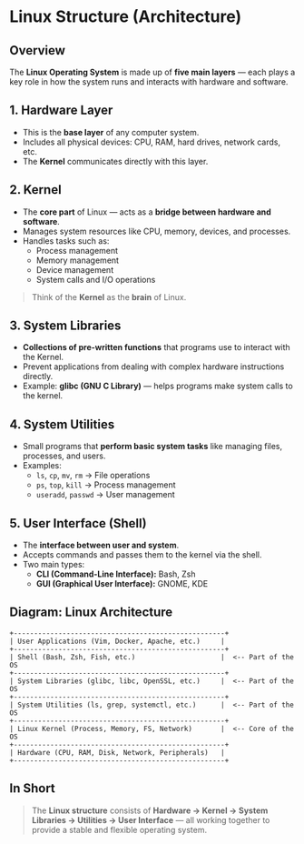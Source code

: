# Linux Structure (Architecture)

## Overview

The **Linux Operating System** is made up of **five main layers** — each plays a key role in how the system runs and interacts with hardware and software.

## 1. Hardware Layer

- This is the **base layer** of any computer system.  
- Includes all physical devices: CPU, RAM, hard drives, network cards, etc.  
- The **Kernel** communicates directly with this layer.

## 2. Kernel

- The **core part** of Linux — acts as a **bridge between hardware and software**.  
- Manages system resources like CPU, memory, devices, and processes.  
- Handles tasks such as:
  - Process management  
  - Memory management  
  - Device management  
  - System calls and I/O operations  

> Think of the **Kernel** as the **brain** of Linux.

## 3. System Libraries

- **Collections of pre-written functions** that programs use to interact with the Kernel.  
- Prevent applications from dealing with complex hardware instructions directly.  
- Example: **glibc (GNU C Library)** — helps programs make system calls to the kernel.

## 4. System Utilities
- Small programs that **perform basic system tasks** like managing files, processes, and users.  
- Examples:
  - `ls`, `cp`, `mv`, `rm` → File operations  
  - `ps`, `top`, `kill` → Process management  
  - `useradd`, `passwd` → User management

## 5. User Interface (Shell)

- The **interface between user and system**.  
- Accepts commands and passes them to the kernel via the shell.  
- Two main types:
  - **CLI (Command-Line Interface):** Bash, Zsh  
  - **GUI (Graphical User Interface):** GNOME, KDE

## Diagram: Linux Architecture

```plaintext
+----------------------------------------------------+
| User Applications (Vim, Docker, Apache, etc.)     |
+----------------------------------------------------+
| Shell (Bash, Zsh, Fish, etc.)                     |  <-- Part of the OS
+----------------------------------------------------+
| System Libraries (glibc, libc, OpenSSL, etc.)     |  <-- Part of the OS
+----------------------------------------------------+
| System Utilities (ls, grep, systemctl, etc.)      |  <-- Part of the OS
+----------------------------------------------------+
| Linux Kernel (Process, Memory, FS, Network)       |  <-- Core of the OS
+----------------------------------------------------+
| Hardware (CPU, RAM, Disk, Network, Peripherals)   |
+----------------------------------------------------+
```

## In Short

> The **Linux structure** consists of **Hardware → Kernel → System Libraries → Utilities → User Interface** — all working together to provide a stable and flexible operating system.

